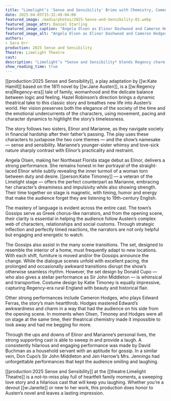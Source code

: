 ```yaml
---
title: "Limelight’s 'Sense and Sensibility' Brims with Chemistry, Comedy and Regency Charm"
date: 2025-04-05T15:32:49-04:00
featured_image: /media/photos/2025-Sense-and-Sensibility-02.webp
featured_image_attr: Daniel Starling
featured_image_caption: "Angela Olsen as Elinor Dashwood and Cameron Hodges as Edward Ferrars are caught in a delicate moment of letter writing, closely observed by the Gossips in *Sense and Sensibility*."
featured_image_alt: "Angela Olsen as Elinor Dashwood and Cameron Hodges as Edward Ferrars engage in letter writing while surrounded by onlookers, known as the Gossips, in a scene from 'Sense and Sensibility.'"
authors: 
- Sara Orr
production: 2025 Sense and Sensibility
Theatre: Limelight Theatre
cast: 
description: "Limelight’s *Sense and Sensibility* blends Regency charm with sharp comedy and heartfelt performances in a magnetic adaptation of Jane Austen’s classic."
show_reading_time: true
---
```

[[production:2025 Sense and Sensibility]], a play adaptation by [[w:Kate Hamill]] based on the 1811 novel by [[w:Jane Austen]], is a [[w:Regency era|Regency-era]] tale of family, womanhood and the delicate balance between logic and feeling. Hazel Robinson’s direction brings a dynamic theatrical take to this classic story and breathes new life into Austen’s world. Her vision preserves both the elegance of the society of the time and the emotional undercurrents of the characters, using movement, pacing and character dynamics to highlight the story’s timelessness.<!--more-->

The story follows two sisters, Elinor and Marianne, as they navigate society in financial hardship after their father’s passing. The play uses these characters to juxtapose the two core themes — and the show’s namesake — sense and sensibility. Marianne’s younger-sister whimsy and love-sick nature sharply contrast with Elinor’s practicality and restraint.

Angela Olsen, making her Northeast Florida stage debut as Elinor, delivers a strong performance. She remains honest in her portrayal of the straight-laced Elinor while subtly revealing the inner turmoil of a woman torn between duty and desire. [[person:Katie Timoney]] — a veteran of the Limelight stage — offers the perfect counterpart as Marianne, embracing her character’s dreaminess and impulsivity while also showing strength. Their time together on stage is magnetic, with timing, humor and energy that make the audience forget they are listening to 19th-century English.

The mastery of language is evident across the entire cast. The town’s Gossips serve as Greek chorus-like narrators, and from the opening scene, their clarity is essential in helping the audience follow Austen’s complex web of characters, relationships and social customs. Through strategic inflection and perfectly timed reactions, the narrators are not only helpful but engaging and energetic to watch.

The Gossips also assist in the many scene transitions. The set, designed to resemble the interior of a home, must frequently adapt to new locations. With each shift, furniture is moved and/or the Gossips announce the change. While the dialogue scenes unfold with excellent pacing, the prolonged and occasionally awkward transitions disrupt the show’s otherwise seamless rhythm. However, the set design by Donald Cupo — who also gives a stellar performance as Sir John Middleton — is whimsical and transportive. Costume design by Katie Timoney is equally impressive, capturing Regency-era rural England with beauty and historical flair.

Other strong performances include Cameron Hodges, who plays Edward Ferras, the story’s main heartthrob. Hodges mastered Edward’s awkwardness and charm in a way that had the audience on his side from the opening scene. In moments when Olsen, Timoney and Hodges were all on stage at the same time, their theatrical chemistry made it impossible to look away and had me begging for more.

Through the ups and downs of Elinor and Marianne’s personal lives, the strong supporting cast is able to sweep in and provide a laugh. A consistently hilarious and engaging performance was made by David Buchman as a household servant with an aptitude for gossip. In a similar vein, Don Cupo’s Sir John Middleton and Jen Harrow’s Mrs. Jennings had unforgettable performances that kept the audience smiling and laughing. 

[[production:2025 Sense and Sensibility]] at the [[theatre:Limelight Theatre]] is a not-to-miss play full of heartfelt family moments, a sweeping love story and a hilarious cast that will keep you laughing. Whether you’re a devout [[w:Janeite]] or new to her work, this production does honor to Austen’s novel and leaves a lasting impression.